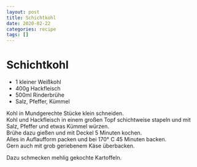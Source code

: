 ```yaml
---
layout: post
title: Schichtkohl
date: 2020-02-22
categories: recipe
tags: []
---
```

# Schichtkohl

- 1 kleiner Weißkohl
- 400g Hackfleisch
- 500ml Rinderbrühe
- Salz, Pfeffer, Kümmel

Kohl in Mundgerechte Stücke klein schneiden.  
Kohl und Hackfleisch in einem großen Topf schichtweise stapeln und mit Salz, Pfeffer und etwas Kümmel würzen.  
Brühe dazu gießen und mit Deckel 5 Minuten kochen.  
Alles in Auflaufform packen und bei 170° C 45 Minuten backen.  
Gern auch mit grob geriebenem Käse überbacken.  
  
Dazu schmecken mehlig gekochte Kartoffeln.  
